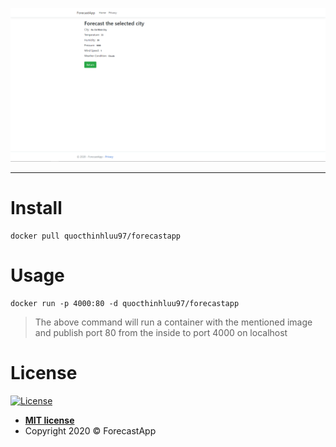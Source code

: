 <div align="center">

![frontpage](./Images/frontpage_forecastapp.PNG)

</div>

---

# Install

```code
docker pull quocthinhluu97/forecastapp
```

# Usage
```code
docker run -p 4000:80 -d quocthinhluu97/forecastapp
```
> The above command will run a container with the mentioned image and publish port 80 from the inside to port 4000 on localhost

# License

[![License](http://img.shields.io/:license-mit-blue.svg?style=flat-square)](http://badges.mit-license.org)

- **[MIT license](http://opensource.org/licenses/mit-license.php)**
- Copyright 2020 © ForecastApp
